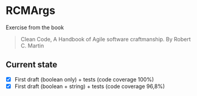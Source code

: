 # RCMArgs

Exercise from the book    
> Clean Code, A Handbook of Agile software craftmanship. By Robert C. Martin

## Current state

- [x] First draft (boolean only) + tests (code coverage 100%) 
- [x] First draft (boolean + string) + tests (code coverage 96,8%)
